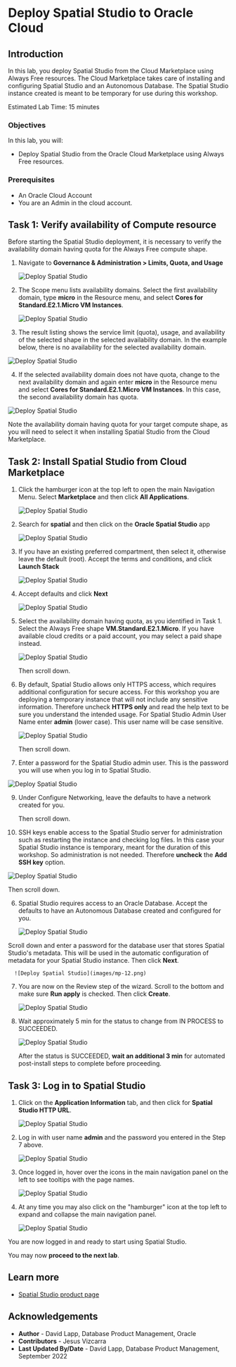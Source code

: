 # Deploy Spatial Studio to Oracle Cloud

## Introduction

In this lab, you deploy Spatial Studio from the Cloud Marketplace using Always Free resources. The Cloud Marketplace takes care of installing and configuring Spatial Studio and an Autonomous Database. The Spatial Studio instance created is meant to be temporary for use during this workshop. 

Estimated Lab Time: 15 minutes

### Objectives

In this lab, you will:
* Deploy Spatial Studio from the Oracle Cloud Marketplace using Always Free resources.

### Prerequisites

* An Oracle Cloud Account
* You are an Admin in the cloud account. 

<!-- *This is the "fold" - below items are collapsed by default* -->

## Task 1: Verify availability of Compute resource

Before starting the Spatial Studio deployment, it is necessary to verify the availability domain having quota for the Always Free compute shape. 

1. Navigate to **Governance & Administration > Limits, Quota, and Usage**

   ![Deploy Spatial Studio](images/quota-01.png)

2. The Scope menu lists availability domains. Select the first availability domain, type **micro** in the Resource menu, and select **Cores for Standard.E2.1.Micro VM Instances**. 

   ![Deploy Spatial Studio](images/quota-02.png)

3. The result listing shows the service limit (quota), usage, and availability of the selected shape in the selected availability domain. In the example below, there is no availability for the selected availability domain.

  ![Deploy Spatial Studio](images/quota-03.png)

4. If the selected availability domain does not have quota, change to the next availability domain and again enter **micro** in the Resource menu and select **Cores for Standard.E2.1.Micro VM Instances**. In this case, the second availability domain has quota.

 ![Deploy Spatial Studio](images/quota-04.png)

 Note the availability domain having quota for your target compute shape, as you will need to select it when installing Spatial Studio from the Cloud Marketplace. 


## Task 2: Install Spatial Studio from Cloud Marketplace

1. Click the hamburger icon at the top left to open the main Navigation Menu. Select **Marketplace** and then click **All Applications**.

   ![Deploy Spatial Studio](images/mp-01.png)

2. Search for **spatial** and then click on the **Oracle Spatial Studio** app

   ![Deploy Spatial Studio](images/mp-02.png)
 
4. If you have an existing preferred compartment, then select it, otherwise leave the default (root). Accept the terms and conditions, and click **Launch Stack**

   ![Deploy Spatial Studio](images/mp-04.png)


5. Accept defaults and click **Next**

   ![Deploy Spatial Studio](images/mp-05.png)

6. Select the availability domain having quota, as you identified in Task 1.  Select the Always Free shape **VM.Standard.E2.1.Micro**.  If you have available cloud credits or a paid account, you may select a paid shape instead.

   ![Deploy Spatial Studio](images/mp-06.png)

    Then scroll down.


7. By default, Spatial Studio allows only HTTPS access, which requires additional configuration for secure access. For this workshop you are deploying a temporary instance that will not include any sensitive information. Therefore uncheck **HTTPS only** and read the help text to be sure you understand the intended usage. For Spatial Studio Admin User Name enter **admin** (lower case). This user name will be case sensitive.
  
   ![Deploy Spatial Studio](images/mp-07.png)

    Then scroll down.

8.  Enter a password for the Spatial Studio admin user. This is the password you will use when you log in to Spatial Studio.    

   ![Deploy Spatial Studio](images/mp-07a.png)


9.  Under Configure Networking, leave the defaults to have a network created for you.  

    Then scroll down.

10. SSH keys enable access to the Spatial Studio server for administration such as restarting the instance and checking log files. In this case your Spatial Studio instance is temporary, meant for the duration of this workshop. So administration is not needed. Therefore **uncheck** the **Add SSH key** option. 

   ![Deploy Spatial Studio](images/mp-09.png)

  Then scroll down.

6. Spatial Studio requires access to an Oracle Database. Accept the defaults to have an Autonomous Database created and configured for you.

     ![Deploy Spatial Studio](images/mp-11.png)

  Scroll down and enter a password for the database user that stores Spatial Studio's metadata. This will be used in the automatic configuration of metadata for your Spatial Studio instance. Then click **Next**.

      ![Deploy Spatial Studio](images/mp-12.png)

7. You are now on the Review step of the wizard. Scroll to the bottom and make sure **Run apply** is checked. Then click **Create**.

     ![Deploy Spatial Studio](images/mp-13.png)

8. Wait approximately 5 min for the status to change from IN PROCESS to SUCCEEDED. 
   
     ![Deploy Spatial Studio](images/mp-14.png)

   After the status is SUCCEEDED, **wait an additional 3 min** for automated post-install steps to complete before proceeding. 
   
## Task 3: Log in to Spatial Studio

1. Click on the **Application Information** tab, and then click for **Spatial Studio HTTP URL**.

   ![Deploy Spatial Studio](images/mp-15.png)


2. Log in with user name **admin** and the password you entered in the Step 7 above.

   ![Deploy Spatial Studio](images/mp-17.png)

4. Once logged in, hover over the icons in the main navigation panel on the left to see tooltips with the page names.

   ![Deploy Spatial Studio](images/mp-19.png)

5. At any time you may also click on the "hamburger" icon at the top left to expand and collapse the main navigation panel. 

   ![Deploy Spatial Studio](images/mp-20.png)   

You are now logged in and ready to start using Spatial Studio.

You may now **proceed to the next lab**.

## Learn more
* [Spatial Studio product page](https://oracle.com/goto/spatial)

## Acknowledgements
* **Author** - David Lapp, Database Product Management, Oracle
* **Contributors** - Jesus Vizcarra
* **Last Updated By/Date** - David Lapp, Database Product Management, September 2022


